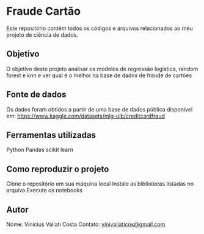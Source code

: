 # Fraude Cartão
Este repositório contém todos os códigos e arquivos relacionados ao meu projeto de ciência de dados.

## Objetivo
O objetivo deste projeto analisar os modelos de regressão logistica, random forest e knn e ver qual é o melhor na base de dados de fraude de cartões

## Fonte de dados
Os dados foram obtidos a partir de uma base de dados pública disponível em: https://www.kaggle.com/datasets/mlg-ulb/creditcardfraud

## Ferramentas utilizadas
Python
Pandas
scikit learn

## Como reproduzir o projeto
Clone o repositório em sua máquina local
Instale as bibliotecas listadas no arquivo 
Execute os notebooks

## Autor
Nome: Vinicius Valiati Costa
Contato: vinivaliaticos@gmail.com
